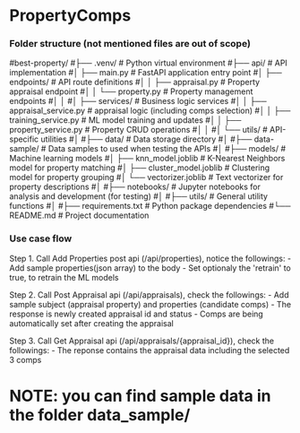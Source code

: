 # PropertyComps

### Folder structure (not mentioned files are out of scope)
#best-property/
#├── .venv/                     # Python virtual environment
#├── api/                       # API implementation
#│   ├── main.py               # FastAPI application entry point
#│   ├── endpoints/            # API route definitions
#│   │   ├── appraisal.py     # Property appraisal endpoint
#│   │   └── property.py      # Property management endpoints
#│   │
#│   ├── services/            # Business logic services
#│   │   ├── appraisal_service.py      # appraisal logic (including comps selection)
#│   │   ├── training_service.py       # ML model training and updates
#│   │   ├── property_service.py       # Property CRUD operations
#│   │
#│   └── utils/               # API-specific utilities
#│
#├── data/                     # Data storage directory
#│
#├── data-sample/              # Data samples to used when testing the APIs
#│
#├── models/                   # Machine learning models
#│   ├── knn_model.joblib     # K-Nearest Neighbors model for property matching
#│   ├── cluster_model.joblib # Clustering model for property grouping
#│   └── vectorizer.joblib    # Text vectorizer for property descriptions
#│
#├── notebooks/               # Jupyter notebooks for analysis and development (for testing)
#│
#├── utils/                   # General utility functions
#│
#├── requirements.txt            # Python package dependencies
#└── README.md                  # Project documentation

### Use case flow
Step 1. Call Add Properties post api (/api/properties), notice the followings:
        - Add sample properties(json array) to the body
        - Set optionaly the 'retrain' to true, to retrain the ML models

Step 2. Call Post Appraisal api (/api/appraisals), check the followings:
        - Add sample subject (appraisal property) and properties (candidate comps)
        - The response is newly created appraisal id and status
        - Comps are being automatically set after creating the appraisal

Step 3. Call Get Appraisal api (/api/appraisals/{appraisal_id}), check the followings:
        - The reponse contains the appraisal data including the selected 3 comps

# NOTE: you can find sample data in the folder data_sample/ 

